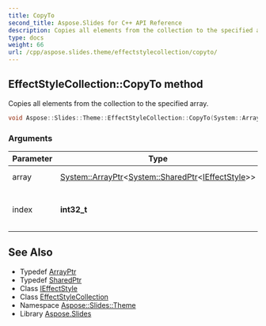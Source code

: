 ```yaml
---
title: CopyTo
second_title: Aspose.Slides for C++ API Reference
description: Copies all elements from the collection to the specified array.
type: docs
weight: 66
url: /cpp/aspose.slides.theme/effectstylecollection/copyto/
---
```

## EffectStyleCollection::CopyTo method


Copies all elements from the collection to the specified array.

```cpp
void Aspose::Slides::Theme::EffectStyleCollection::CopyTo(System::ArrayPtr<System::SharedPtr<IEffectStyle>> array, int32_t index) override
```


### Arguments

| Parameter | Type | Description |
| --- | --- | --- |
| array | [System::ArrayPtr](../../../system/arrayptr/)\<[System::SharedPtr](../../../system/sharedptr/)\<[IEffectStyle](../../ieffectstyle/)\>\> | Target array. |
| index | **int32_t** | Starting index in the target array. |

## See Also

* Typedef [ArrayPtr](../../../system/arrayptr/)
* Typedef [SharedPtr](../../../system/sharedptr/)
* Class [IEffectStyle](../../ieffectstyle/)
* Class [EffectStyleCollection](../)
* Namespace [Aspose::Slides::Theme](../../)
* Library [Aspose.Slides](../../../)
